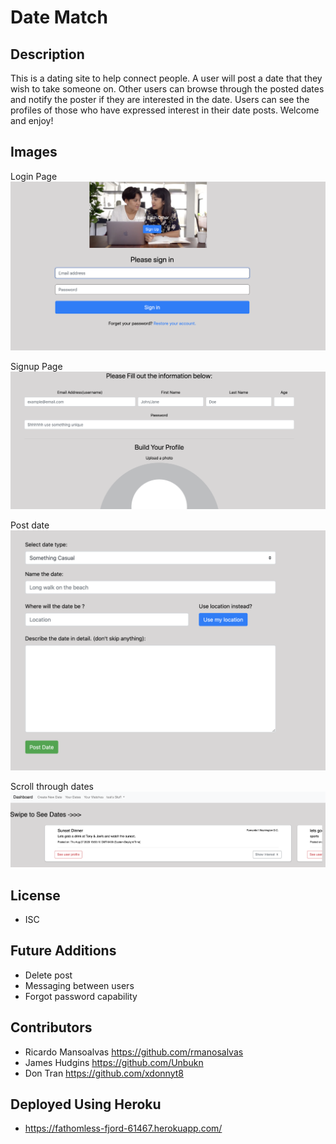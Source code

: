 
# Date Match

## Description
This is a dating site to help connect people. A user will post a date that they wish to take someone on. Other users can browse through the posted dates and notify the poster if they are interested in the date. Users can see the profiles of those who have expressed interest in their date posts. Welcome and enjoy!

## Images

Login Page
![](images/Screen%20Shot%202020-08-27%20at%206.54.19%20PM.png)

Signup Page
![](images/Screen%20Shot%202020-08-27%20at%206.54.57%20PM.png)

Post date
![](images/Screen%20Shot%202020-08-27%20at%206.57.27%20PM.png)

Scroll through dates
![](images/Screen%20Shot%202020-08-27%20at%206.58.37%20PM.png)

## License 
* ISC

## Future Additions
* Delete post
* Messaging between users
* Forgot password capability

## Contributors
* Ricardo Mansoalvas https://github.com/rmanosalvas
* James Hudgins https://github.com/Unbukn
* Don Tran https://github.com/xdonnyt8

## Deployed Using Heroku
* https://fathomless-fjord-61467.herokuapp.com/




